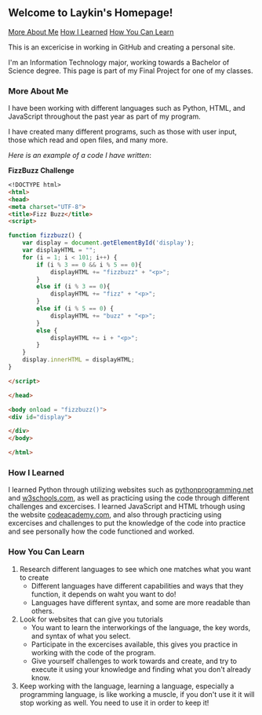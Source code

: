 ## Welcome to Laykin's Homepage!

[More About Me](https://github.com/LaykinK/LaykinK.github.io#more-about-me)		[How I Learned](https://github.com/LaykinK/LaykinK.github.io#how-i-learned)			[How You Can Learn](https://github.com/LaykinK/LaykinK.github.io/blob/main/README.md#how-you-can-learn)

This is an excericise in working in GitHub and creating a personal site.

I'm an Information Technology major, working towards a Bachelor of Science degree. This page is part of my Final Project for one of my classes.

### More About Me

I have been working with different languages such as Python, HTML, and JavaScript throughout the past year as part of my program.

I have created many different programs, such as those with user input, those which read and open files, and many more.

*Here is an example of a code I have written*:

**FizzBuzz Challenge**
```markdown
<!DOCTYPE html>
<html>
<head>
<meta charset="UTF-8">
<title>Fizz Buzz</title>
<script>

function fizzbuzz() {
	var display = document.getElementById('display');
	var displayHTML = "";
	for (i = 1; i < 101; i++) {
		if (i % 3 == 0 && i % 5 == 0){
			displayHTML += "fizzbuzz" + "<p>";
		}
		else if (i % 3 == 0){
			displayHTML += "fizz" + "<p>";
		} 
		else if (i % 5 == 0) {
			displayHTML += "buzz" + "<p>";
		} 
		else {
			displayHTML += i + "<p>";
		}
	}
	display.innerHTML = displayHTML;
}

</script>

</head>

<body onload = "fizzbuzz()">
<div id="display">

</div>
</body>

</html>
```

### How I Learned

I learned Python through utilizing websites such as [pythonprogramming.net](https://pythonprogramming.net/introduction-to-python-programming/) and [w3schools.com](https://www.w3schools.com/python/default.asp), as well as practicing using the code through different challenges and excercises.  I learned JavaScript and HTML trhough using the website [codeacademy.com](https://www.codecademy.com/learn/learn-html), and also through practicing using excercises and challenges to put the knowledge of the code into practice and see personally how the code functioned and worked.

### How You Can Learn

1. Research different languages to see which one matches what you want to create
   - Different languages have different capabilities and ways that they function, it depends on waht you want to do!
   - Languages have different syntax, and some are more readable than others.
2. Look for websites that can give you tutorials
   - You want to learn the interworkings of the language, the key words, and syntax of what you select.
   - Participate in the excercises available, this gives you practice in working with the code of the program.
   - Give yourself challenges to work towards and create, and try to execute it using your knowledge and finding what you don't already know.
3. Keep working with the language, learning a language, especially a programming language, is like working a muscle, if you don't use it it will stop working as well. You need to use it in order to keep it!

